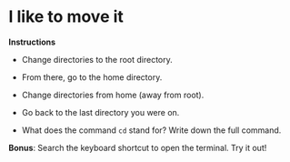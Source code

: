 # I like to move it 

**Instructions**

* Change directories to the root directory. 

* From there, go to the home directory. 

* Change directories from home (away from root). 

* Go back to the last directory you were on.

* What does the command `cd` stand for? Write down the full command.

**Bonus**: Search the keyboard shortcut to open the terminal. Try it out!